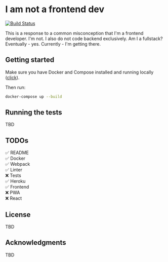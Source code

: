 # I am not a frontend dev

[![Build Status](https://semaphoreci.com/api/v1/slawinski/i-am-not-a-frontend-dev/branches/master/shields_badge.svg)](https://semaphoreci.com/slawinski/i-am-not-a-frontend-dev)

This is a response to a common misconception that I'm a frontend developer. I'm not. I also do not code backend exclusively. Am I a fullstack? Eventually - yes. Currently - I'm getting there.

## Getting started

Make sure you have Docker and Compose installed and running locally ([click](https://www.docker.com)).

Then run:

```bash
docker-compose up --build
```

## Running the tests

TBD

## TODOs

✅ README\
✅ Docker\
✅ Webpack\
✅ Linter\
❌ Tests\
✅ Heroku\
✅ Frontend\
❌ PWA\
❌ React

## License

TBD

## Acknowledgments

TBD
